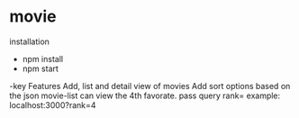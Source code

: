 # movie
installation
- npm install
- npm start

-key Features
Add, list and detail view of movies 
Add sort options based on the json movie-list
can view the 4th favorate. pass query rank= example: localhost:3000?rank=4

